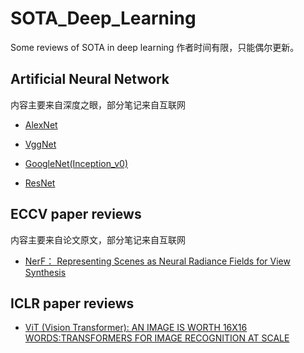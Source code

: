# SOTA_Deep_Learning
 Some reviews of SOTA in deep learning
 作者时间有限，只能偶尔更新。


## Artificial Neural Network
 内容主要来自深度之眼，部分笔记来自互联网
* [AlexNet](scripts/AlexNet.md)

* [VggNet](scripts/VggNet.md)

* [GoogleNet(Inception_v0)](scripts/GoogleNet(Inception_v0).md)

* [ResNet](scripts/GoogleNet(Inception_v0).md)


## ECCV paper reviews
 内容主要来自论文原文，部分笔记来自互联网
* [NerF： Representing Scenes as Neural Radiance Fields for View Synthesis](scripts/nerf.md)


## ICLR paper reviews

* [ViT (Vision Transformer): AN IMAGE IS WORTH 16X16 WORDS:TRANSFORMERS FOR IMAGE RECOGNITION AT SCALE](scripts/VisionTransformer.md)




